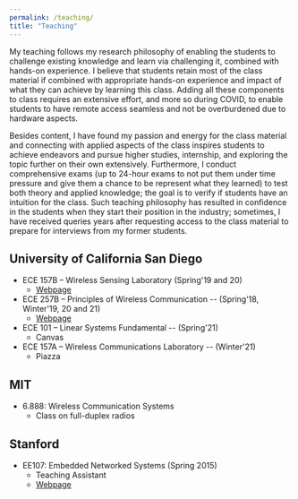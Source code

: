 ```yaml
---
permalink: /teaching/
title: "Teaching"
---
```


My teaching follows my research philosophy of enabling the students to challenge existing knowledge and learn via challenging it, combined with hands-on experience. I believe that students retain most of the class material if combined with appropriate hands-on experience and impact of what they can achieve by learning this class. Adding all these components to class requires an extensive effort, and more so during COVID, to enable students to have remote access seamless and not be overburdened due to hardware aspects. 

Besides content, I have found my passion and energy for the class material and connecting with applied aspects of the class inspires students to achieve endeavors and pursue higher studies, internship, and exploring the topic further on their own extensively. Furthermore, I conduct comprehensive exams (up to 24-hour exams to not put them under time pressure and give them a chance to be represent what they learned) to test both theory and applied knowledge; the goal is to verify if students have an intuition for the class. Such teaching philosophy has resulted in confidence in the students when they start their position in the industry; sometimes, I have received queries years after requesting access to the class material to prepare for interviews from my former students. 



## University of California San Diego

- ECE 157B – Wireless Sensing Laboratory  (Spring'19 and 20)
    + [Webpage](https://web.eng.ucsd.edu/~dineshb/ECE157B)
- ECE 257B – Principles of Wireless Communication -- (Spring'18, Winter'19, 20 and 21) 
    + [Webpage](https://web.eng.ucsd.edu/~dineshb/ECE257B)
- ECE 101 – Linear Systems Fundamental -- (Spring'21) 
    + Canvas 
- ECE 157A – Wireless Communications Laboratory -- (Winter'21)
    + Piazza 


## MIT
- 6.888: Wireless Communication Systems
    +  Class on full-duplex radios

## Stanford
- EE107: Embedded Networked Systems (Spring 2015)
    + Teaching Assistant 
    - [Webpage](https://web.stanford.edu/class/ee107/)
